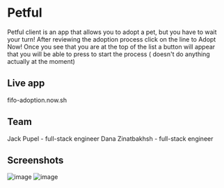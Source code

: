 # Petful

Petful client is an app that allows you to adopt a pet,
but you have to wait your turn! After reviewing the
adoption process click on the line to Adopt Now! Once you
see that you are at the top of the list a button
will appear that you will be able to press to start
the process ( doesn't do anything actually at the moment)

## Live app

fifo-adoption.now.sh

## Team

Jack Pupel - full-stack engineer
Dana Zinatbakhsh - full-stack engineer

## Screenshots

![image](https://user-images.githubusercontent.com/32424238/73579293-e0489f80-4436-11ea-9486-443e290a0b09.png)
![image](https://user-images.githubusercontent.com/32424238/73579346-00785e80-4437-11ea-8c8e-294c833d2733.png)
